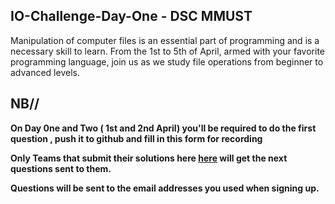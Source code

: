 ## IO-Challenge-Day-One - DSC MMUST


Manipulation of computer files is an essential part of programming and is a necessary skill to learn. 
From the 1st to 5th of April, armed with your favorite programming language, join us  as we study file operations from beginner to advanced levels.



## NB//

**On Day 0ne and Two ( 1st and 2nd April) you'll be required to do the first question , push it to github and fill in this form for recording**

**Only Teams that submit their solutions  here [here](https://docs.google.com/forms/d/e/1FAIpQLSeAft1A53Ya9EGU6-4C8mUoUgI96pT3_oTh_jlmttBeIOBypA/viewform) will get the next questions sent to them.**

__Questions will be sent to the email addresses you used when signing up.__



